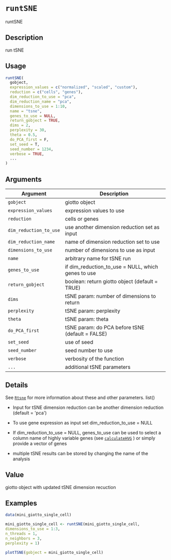 # `runtSNE`

runtSNE


## Description

run tSNE


## Usage

```r
runtSNE(
  gobject,
  expression_values = c("normalized", "scaled", "custom"),
  reduction = c("cells", "genes"),
  dim_reduction_to_use = "pca",
  dim_reduction_name = "pca",
  dimensions_to_use = 1:10,
  name = "tsne",
  genes_to_use = NULL,
  return_gobject = TRUE,
  dims = 2,
  perplexity = 30,
  theta = 0.5,
  do_PCA_first = F,
  set_seed = T,
  seed_number = 1234,
  verbose = TRUE,
  ...
)
```


## Arguments

Argument      |Description
------------- |----------------
`gobject`     |     giotto object
`expression_values`     |     expression values to use
`reduction`     |     cells or genes
`dim_reduction_to_use`     |     use another dimension reduction set as input
`dim_reduction_name`     |     name of dimension reduction set to use
`dimensions_to_use`     |     number of dimensions to use as input
`name`     |     arbitrary name for tSNE run
`genes_to_use`     |     if dim_reduction_to_use = NULL, which genes to use
`return_gobject`     |     boolean: return giotto object (default = TRUE)
`dims`     |     tSNE param: number of dimensions to return
`perplexity`     |     tSNE param: perplexity
`theta`     |     tSNE param: theta
`do_PCA_first`     |     tSNE param: do PCA before tSNE (default = FALSE)
`set_seed`     |     use of seed
`seed_number`     |     seed number to use
`verbose`     |     verbosity of the function
`...`     |     additional tSNE parameters


## Details

See [`Rtsne`](#rtsne) for more information about these and other parameters. list() 
   

*  Input for tSNE dimension reduction can be another dimension reduction (default = 'pca')  

*  To use gene expression as input set dim_reduction_to_use = NULL  

*  If dim_reduction_to_use = NULL, genes_to_use can be used to select a column name of highly variable genes (see [`calculateHVG`](#calculatehvg) ) or simply provide a vector of genes  

*  multiple tSNE results can be stored by changing the name of the analysis


## Value

giotto object with updated tSNE dimension recuction


## Examples

```r
data(mini_giotto_single_cell)

mini_giotto_single_cell <- runtSNE(mini_giotto_single_cell,
dimensions_to_use = 1:3,
n_threads = 1,
n_neighbors = 3,
perplexity = 1)

plotTSNE(gobject = mini_giotto_single_cell)
```



